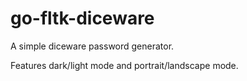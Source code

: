 # go-fltk-diceware

A simple diceware password generator.

Features dark/light mode and portrait/landscape mode.
